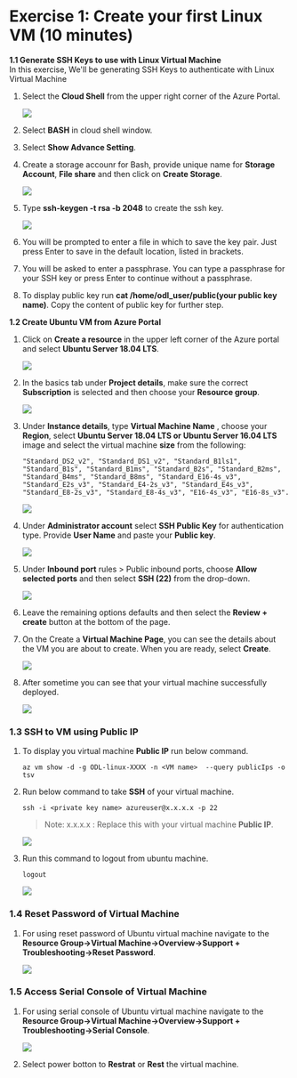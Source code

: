# Exercise 1: Create your first Linux VM (10 minutes)<br/>
**1.1 Generate SSH Keys to use with Linux Virtual Machine**<br/>
In this exercise, We'll be generating SSH Keys to authenticate with Linux Virtual Machine
1. Select the **Cloud Shell** from the upper right corner of the Azure Portal.

   ![](images/azureclisign.png)
   
2. Select **BASH** in cloud shell window.
3. Select **Show Advance Setting**.
4. Create a storage accounr for Bash, provide unique name for **Storage Account**, **File share** and then click on **Create Storage**.

   ![](images/bashst.png)

5. Type **ssh-keygen -t rsa -b 2048** to create the ssh key.

   ![](images/sshkeygen.png)

6. You will be prompted to enter a file in which to save the key pair. Just press Enter to save in the default location, listed in brackets.
7. You will be asked to enter a passphrase. You can type a passphrase for your SSH key or press Enter to continue without a passphrase.
8. To display public key run **cat /home/odl_user/public(your public key name)**. Copy the content of public key for further step.

**1.2 Create Ubuntu VM from Azure Portal** <br/>
1. Click on **Create a resource** in the upper left corner of the Azure portal and select **Ubuntu Server 18.04 LTS**.

   ![](images/ubuntunew.png)
   
2. In the basics tab under **Project details**, make sure the correct **Subscription** is selected and then choose your **Resource  group**.

   ![](images/suscription.png)
   
3. Under **Instance details**, type **Virtual Machine Name** , choose your **Region**, select **Ubuntu Server 18.04 LTS or Ubuntu Server   16.04 LTS** image and select the virtual machine **size** from the following:

   ```
   "Standard_DS2_v2", "Standard_DS1_v2", "Standard_B1ls1", "Standard_B1s", "Standard_B1ms", "Standard_B2s", "Standard_B2ms", "Standard_B4ms", "Standard_B8ms", "Standard_E16-4s_v3", "Standard_E2s_v3", "Standard_E4-2s_v3", "Standard_E4s_v3", "Standard_E8-2s_v3", "Standard_E8-4s_v3", "E16-4s_v3", "E16-8s_v3".
   ```
   
   ![](images/vmname.png)
   
4. Under **Administrator account** select **SSH Public Key** for authentication type. Provide **User Name** and paste your **Public key**.

   ![](images/sshselcet.png)

5. Under **Inbound port** rules > Public inbound ports, choose **Allow selected ports** and then select **SSH (22)** from the drop-down.

   ![](images/portssh.png)

6. Leave the remaining options defaults and then select the **Review + create** button at the bottom of the page.<br/>
7. On the Create a **Virtual Machine Page**, you can see the details about the VM you are about to create. When you are ready, select **Create**.

   ![](images/validation.png)
   
8. After sometime you can see that your virtual machine successfully deployed.

   ![](images/overview.png)

### 1.3 SSH to VM using Public IP<br/>
1. To display you virtual machine **Public IP** run below command.

       az vm show -d -g ODL-linux-XXXX -n <VM name>  --query publicIps -o tsv

2. Run below command to take **SSH** of your virtual machine.  

       ssh -i <private key name> azureuser@x.x.x.x -p 22
       
   > Note: x.x.x.x : Replace this with your virtual machine **Public IP**.
         
    ![](images/connect.png)
    
3. Run this command to logout from ubuntu machine.

       logout

   ![](images/logout.png) 

### 1.4 Reset Password of Virtual Machine

1. For using reset password of Ubuntu virtual machine navigate to the **Resource Group->Virtual Machine->Overview->Support + Troubleshooting->Reset Password**.

   ![](images/resetp.png)

### 1.5 Access Serial Console of Virtual Machine

1. For using serial console of Ubuntu virtual machine navigate to the **Resource Group->Virtual Machine->Overview->Support + Troubleshooting->Serial Console**.

   ![](images/serialconsole.png)

2. Select power botton to **Restrat** or **Rest** the virtual machine.
